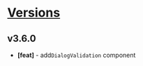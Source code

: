 # [Versions](https://github.com/Tracktor/design-system/releases)

## v3.6.0
- **[feat]** - add`DialogValidation` component
